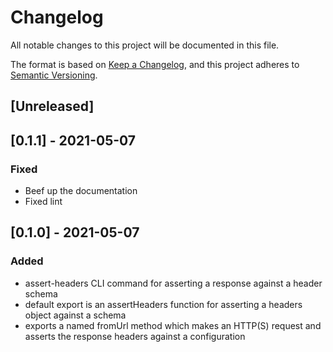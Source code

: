 # Changelog
All notable changes to this project will be documented in this file.

The format is based on [Keep a Changelog](https://keepachangelog.com/en/1.0.0/),
and this project adheres to [Semantic Versioning](https://semver.org/spec/v2.0.0.html).

## [Unreleased]

## [0.1.1] - 2021-05-07

### Fixed

- Beef up the documentation
- Fixed lint

## [0.1.0] - 2021-05-07

### Added

- assert-headers CLI command for asserting a response against a header schema
- default export is an assertHeaders function for asserting a headers object against a schema
- exports a named fromUrl method which makes an HTTP(S) request and asserts the response headers against a configuration
